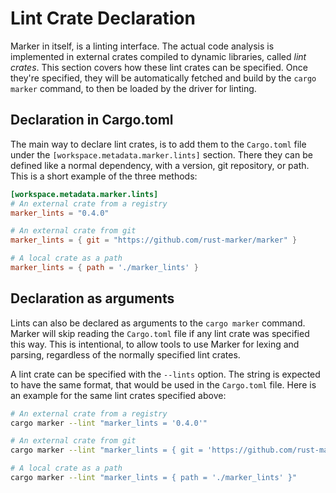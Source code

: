 # Lint Crate Declaration

Marker in itself, is a linting interface. The actual code analysis is implemented in external crates compiled to dynamic libraries, called *lint crates*. This section covers how these lint crates can be specified. Once they're specified, they will be automatically fetched and build by the `cargo marker` command, to then be loaded by the driver for linting.

<!-- toc -->

## Declaration in Cargo.toml

The main way to declare lint crates, is to add them to the `Cargo.toml` file under the `[workspace.metadata.marker.lints]` section. There they can be defined like a normal dependency, with a version, git repository, or path. This is a short example of the three methods:

<!-- region replace marker version stable -->
```toml
[workspace.metadata.marker.lints]
# An external crate from a registry
marker_lints = "0.4.0"

# An external crate from git
marker_lints = { git = "https://github.com/rust-marker/marker" }

# A local crate as a path
marker_lints = { path = './marker_lints' }
```
<!-- endregion replace marker version stable -->

## Declaration as arguments

Lints can also be declared as arguments to the `cargo marker` command. Marker will skip reading the `Cargo.toml` file if any lint crate was specified this way. This is intentional, to allow tools to use Marker for lexing and parsing, regardless of the normally specified lint crates.

A lint crate can be specified with the `--lints` option. The string is expected to have the same format, that would be used in the `Cargo.toml` file. Here is an example for the same lint crates specified above:

<!-- region replace marker version stable -->
```sh
# An external crate from a registry
cargo marker --lint "marker_lints = '0.4.0'"

# An external crate from git
cargo marker --lint "marker_lints = { git = 'https://github.com/rust-marker/marker' }"

# A local crate as a path
cargo marker --lint "marker_lints = { path = './marker_lints' }"
```
<!-- endregion replace marker version stable -->

